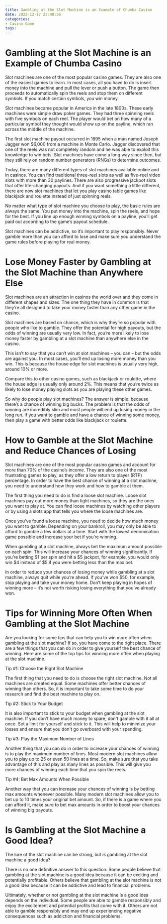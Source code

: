 ```yaml
---
title: Gambling at the Slot Machine is an Example of Chumba Casino
date: 2022-12-17 23:40:56
categories:
- Casino Game
tags:
---
```



#  Gambling at the Slot Machine is an Example of Chumba Casino

Slot machines are one of the most popular casino games. They are also one of the easiest games to learn. In most cases, all you have to do is insert money into the machine and pull the lever or push a button. The game then proceeds to automatically spin the reels and stop them on different symbols. If you match certain symbols, you win money.

Slot machines became popular in America in the late 1800s. These early machines were simple draw poker games. They had three spinning reels with five symbols on each reel. The player would bet on how many of a particular symbol they thought would show up on the payline, which ran across the middle of the machine.

The first slot machine payout occurred in 1895 when a man named Joseph Jagger won $6,000 from a machine in Monte Carlo. Jagger discovered that one of the reels was not completely random and he was able to exploit this knowledge to win bets. Slot machines have come a long way since then, but they still rely on random number generators (RNGs) to determine outcomes.

Today, there are many different types of slot machines available online and in casinos. You can find traditional three-reel slots as well as five-reel video slots with more than 30 paylines. There are also progressive jackpot slots that offer life-changing payouts. And if you want something a little different, there are now slot machines that let you play casino table games like blackjack and roulette instead of just spinning reels.

No matter what type of slot machine you choose to play, the basic rules are always the same. You put money into the machine, spin the reels, and hope for the best. If you line up enough winning symbols on a payline, you’ll get paid out according to the game’s payout schedule.

Slot machines can be addictive, so it’s important to play responsibly. Never gamble more than you can afford to lose and make sure you understand the game rules before playing for real money.

#  Lose Money Faster by Gambling at the Slot Machine than Anywhere Else

Slot machines are an attraction in casinos the world over and they come in different shapes and sizes. The one thing they have in common is that they’re all designed to take your money faster than any other game in the casino.

 Slot machines are based on chance, which is why they’re so popular with people who like to gamble. They offer the potential for high payouts, but the odds of winning are usually very low. In fact, you’re more likely to lose money faster by gambling at a slot machine than anywhere else in the casino.

This isn’t to say that you can’t win at slot machines – you can – but the odds are against you. In most cases, you’ll end up losing more money than you win. This is because the house edge for slot machines is usually very high, around 10% or more.

Compare this to other casino games, such as blackjack or roulette, where the house edge is usually only around 2%. This means that you’re twice as likely to lose money playing slots as you are playing these other games.

So why do people play slot machines? The answer is simple: because there’s a chance of winning big bucks. The problem is that the odds of winning are incredibly slim and most people will end up losing money in the long run. If you want to gamble and have a chance of winning some money, then play a game with better odds like blackjack or roulette.

#  How to Gamble at the Slot Machine and Reduce Chances of Losing

Slot machines are one of the most popular casino games and account for more than 70% of the casino’s income. They are also one of the most frustrating games to play, as they offer a low return to player (RTP) percentage. In order to have the best chance of winning at a slot machine, you need to understand how they work and how to gamble at them.

The first thing you need to do is find a loose slot machine. Loose slot machines pay out more money than tight machines, so they are the ones you want to play at. You can find loose machines by watching other players or by using a slots app that tells you where the loose machines are.

Once you’ve found a loose machine, you need to decide how much money you want to gamble. Depending on your bankroll, you may only be able to afford to gamble a few dollars at a time. Start with the lowest denomination game possible and increase your bet if you’re winning.

When gambling at a slot machine, always bet the maximum amount possible on each spin. This will increase your chances of winning significantly. If you’re betting $1 per spin and hit a $5 jackpot, for example, you would only win $4 instead of $5 if you were betting less than the max bet.

In order to reduce your chances of losing money while gambling at a slot machine, always quit while you’re ahead. If you’ve won $50, for example, stop playing and take your money home. Don’t keep playing in hopes of winning more – it’s not worth risking losing everything that you’ve already won.

#  Tips for Winning More Often When Gambling at the Slot Machine

Are you looking for some tips that can help you to win more often when gambling at the slot machine? If so, you have come to the right place. There are a few things that you can do in order to give yourself the best chance of winning. Here are some of the top tips for winning more often when playing at the slot machine.

Tip #1: Choose the Right Slot Machine

The first thing that you need to do is choose the right slot machine. Not all machines are created equal. Some machines offer better chances of winning than others. So, it is important to take some time to do your research and find the best machine to play on.

Tip #2: Stick to Your Budget

It is also important to stick to your budget when gambling at the slot machine. If you don't have much money to spare, don't gamble with it all at once. Set a limit for yourself and stick to it. This will help to minimize your losses and ensure that you don't go overboard with your spending.

Tip #3: Play the Maximum Number of Lines

Another thing that you can do in order to increase your chances of winning is to play the maximum number of lines. Most modern slot machines allow you to play up to 25 or even 50 lines at a time. So, make sure that you take advantage of this and play as many lines as possible. This will give you more chances of winning each time that you spin the reels.

Tip #4: Bet Max Amounts When Possible

Another way that you can increase your chances of winning is by betting max amounts whenever possible. Many modern slot machines allow you to bet up to 10 times your original bet amount. So, if there is a game where you can afford it, make sure to bet max amounts in order to boost your chances of winning big payouts.

#  Is Gambling at the Slot Machine a Good Idea?

The lure of the slot machine can be strong, but is gambling at the slot machine a good idea?

There is no one definitive answer to this question. Some people believe that gambling at the slot machine is a good idea because it can be exciting and potentially profitable. Others believe that gambling at the slot machine is not a good idea because it can be addictive and lead to financial problems.

Ultimately, whether or not gambling at the slot machine is a good idea depends on the individual. Some people are able to gamble responsibly and enjoy the excitement and potential profits that come with it. Others are not able to gamble responsibly and may end up experiencing negative consequences such as addiction and financial problems.